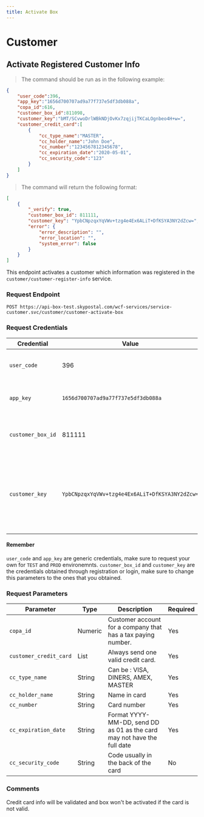 ```yaml
---
title: Activate Box
---
```

# Customer
## Activate Registered Customer Info
> The command should be run as in the following example:
```json
{
	"user_code":396,
	"app_key":"1656d700707ad9a77f737e5df3db088a",
	"copa_id":616,
	"customer_box_id":811098,
	"customer_key":"bMT/SCvwoDrlWBkNDjOvKx7zqjijTKCaLOgnbeo4H+w=",
	"customer_credit_card":[
		{
			"cc_type_name":"MASTER",
			"cc_holder_name":"John Doe",
			"cc_number":"1234567812345678",
			"cc_expiration_date":"2020-05-01",
			"cc_security_code":"123"
		}
	]
}
```
> The command will return the following format:
```json
[
    {
        "_verify": true,
        "customer_box_id": 811111,
        "customer_key": "YpbCNpzqxYqVWv+tzg4e4Ex6ALiT+DfKSYA3NY2dZcw=",
        "error": {
            "error_description": "",
            "error_location": "",
            "system_error": false
        }
    }
]
```
This endpoint activates a customer which information was registered in the `customer/customer-register-info` service.
### Request Endpoint
`POST https://api-box-test.skypostal.com/wcf-services/service-customer.svc/customer/customer-activate-box`

### Request Credentials
| Credential   | Value          | Description                                                                      |
| ------------ | -------------- | -------------------------------------------------------------------------------- |
| `user_code`    | 396            | This is the user code provided by Skypostal.                                     |
| `app_key`     | `1656d700707ad9a77f737e5df3db088a` | This is the app key provided by Skypostal.                   |
| `customer_box_id`|811111         |Number obtained in the registered service.                                        |
| `customer_key`   |`YpbCNpzqxYqVWv+tzg4e4Ex6ALiT+DfKSYA3NY2dZcw=`|Key obtained in the register service. This will be updated when updating the e-mail account.|

#### Remember
`user_code` and `app_key` are generic credentials, make sure to request your own for `TEST` and `PROD` environemnts.
`customer_box_id` and `customer_key` are the credentials obtained through registration or login, make sure to change this parameters to the ones that you obtained.

### Request Parameters
| Parameter    | Type          | Description                                                                      | Required   |
| ------------ | --------------| -------------------------------------------------------------------------------- |------------|
|`copa_id`|Numeric|Customer account for a company that has a tax paying number.|Yes|
|`customer_credit_card`|List|Always send one valid credit card.|Yes|
|`cc_type_name`|String|Can be : VISA, DINERS, AMEX, MASTER|Yes|
|`cc_holder_name`|String|Name in card|Yes|
|`cc_number`|String|Card number|Yes|
|`cc_expiration_date`|String|Format YYYY-MM-DD, send DD as 01 as the card may not have the full date|Yes|
|`cc_security_code`|String|Code usually in the back of the card|No|


### Comments
Credit card info will be validated and box won't be activated if the card is not valid.
